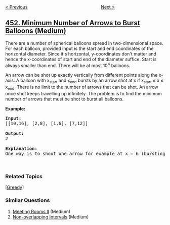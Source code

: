 <!--|This file generated by command(leetcode description); DO NOT EDIT.    |-->
<!--+----------------------------------------------------------------------+-->
<!--|@author    openset <openset.wang@gmail.com>                           |-->
<!--|@link      https://github.com/openset                                 |-->
<!--|@home      https://github.com/openset/leetcode                        |-->
<!--+----------------------------------------------------------------------+-->

[< Previous](https://github.com/openset/leetcode/tree/master/problems/sort-characters-by-frequency "Sort Characters By Frequency")
　　　　　　　　　　　　　　　　
[Next >](https://github.com/openset/leetcode/tree/master/problems/minimum-moves-to-equal-array-elements "Minimum Moves to Equal Array Elements")

## [452. Minimum Number of Arrows to Burst Balloons (Medium)](https://leetcode.com/problems/minimum-number-of-arrows-to-burst-balloons "用最少数量的箭引爆气球")

<p>There are a number of spherical balloons spread in two-dimensional space. For each balloon, provided input is the start and end coordinates of the horizontal diameter. Since it&#39;s horizontal, y-coordinates don&#39;t matter and hence the x-coordinates of start and end of the diameter suffice. Start is always smaller than end. There will be at most 10<sup>4</sup> balloons.</p>

<p>An arrow can be shot up exactly vertically from different points along the x-axis. A balloon with x<sub>start</sub> and x<sub>end</sub> bursts by an arrow shot at x if x<sub>start</sub> &le; x &le; x<sub>end</sub>. There is no limit to the number of arrows that can be shot. An arrow once shot keeps travelling up infinitely. The problem is to find the minimum number of arrows that must be shot to burst all balloons.</p>

<p><b>Example:</b></p>

<pre>
<b>Input:</b>
[[10,16], [2,8], [1,6], [7,12]]

<b>Output:</b>
2

<b>Explanation:</b>
One way is to shoot one arrow for example at x = 6 (bursting the balloons [2,8] and [1,6]) and another arrow at x = 11 (bursting the other two balloons).
</pre>

<p>&nbsp;</p>

### Related Topics
  [[Greedy](https://github.com/openset/leetcode/tree/master/tag/greedy/README.md)]

### Similar Questions
  1. [Meeting Rooms II](https://github.com/openset/leetcode/tree/master/problems/meeting-rooms-ii) (Medium)
  1. [Non-overlapping Intervals](https://github.com/openset/leetcode/tree/master/problems/non-overlapping-intervals) (Medium)
